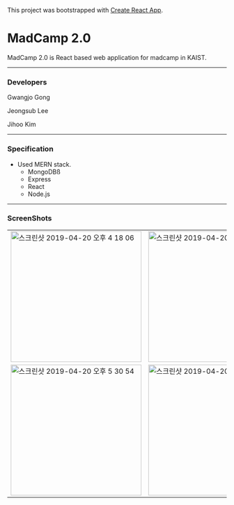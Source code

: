 This project was bootstrapped with [Create React App](https://github.com/facebook/create-react-app).

# MadCamp 2.0

MadCamp 2.0 is React based web application for madcamp in KAIST.

---

### Developers

Gwangjo Gong

Jeongsub Lee

Jihoo Kim

---

### Specification

- Used MERN stack.
    - MongoDBß
    - Express
    - React
    - Node.js

---

### ScreenShots

<table>
    
<tr>
    <td>
        <img width="300" alt="스크린샷 2019-04-20 오후 4 18 06" src="https://user-images.githubusercontent.com/43431790/56454233-92234d80-6388-11e9-8cf4-41d2772f4e0e.png">
    </td>
    <td>
        <img width="300" alt="스크린샷 2019-04-20 오후 4 20 35" src="https://user-images.githubusercontent.com/43431790/56454244-c991fa00-6388-11e9-9618-8d0297fbc759.png">
    </td>
</tr>

<tr>
    <td>
        <img width="300" alt="스크린샷 2019-04-20 오후 5 30 54" src="https://user-images.githubusercontent.com/43431790/56454865-38c01c00-6392-11e9-91bd-dd2cafdf3afe.png">
    </td>
    <td>
        <img width="300" alt="스크린샷 2019-04-20 오후 5 31 25" src="https://user-images.githubusercontent.com/43431790/56454875-64430680-6392-11e9-8504-29b35cab79d0.png">
    </td>
</tr>

</table>

